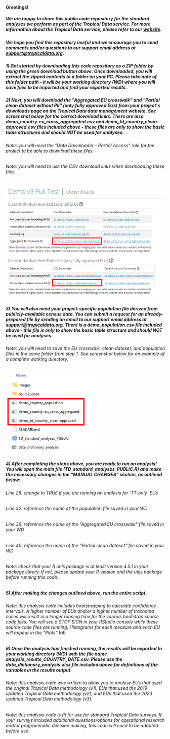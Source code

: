#### Greetings! 

##### We are happy to share this public code repository for the standard analyses we perform as part of the Tropical Data service. For more information about the Tropical Data service, please refer to our [website](https://www.tropicaldata.org/).

##### We hope you find this repository useful and we encourage you to send comments and/or questions to our support email address at support@tropicaldata.org. 

##### 1) Get started by downloading this code repository as a ZIP folder by using the green download button above. Once downloaded, you will extract the zipped contents to a folder on your PC. Please take note of this folder path - it will be your working directory (WD) where you will save files to be imported and find your exported results.   

##### 2) Next, you will download the "Aggregated EU crosswalk" and "Partial clean dataset without PII" (only fully approved EUs) from your project's downloads page on the Tropical Data data management website. See screenshot below for the correct download links. There are also demo_country-eu_cross_aggregated.csv and demo_td_country_clean-approved.csv files included above - these files are only to show the basic table structures and should NOT be used for analyses.

######      Note: you will need the "Data Downloader - Partial Access" role for the project to be able to download these files. 

######      Note: you will need to use the CSV download links when downloading these files. 

![Tropical Data Downloads module](/images/GitHub_Downloads_screenshot.png)

##### 3) You will also need your project-specific population file derived from publicly-available census data. You can submit a request for an already-prepared file by sending an email to our support email address at support@tropicaldata.org. There is a demo_population.csv file included above - this file is only to show the basic table structure and should NOT be used for analyses.

######      Note: you will need to save the EU crosswalk, clean dataset, and population files in the same folder from step 1. See screenshot below for an example of a complete working directory. 

![Tropical Data Downloads module](/images/GitHub_WD_screenshot.png)

##### 4) After completing the steps above, you are ready to run an analysis! You will open the main file (TD_standard_analyses_PUBLIC.R) and make the necessary changes in the "MANUAL CHANGES" section, as outlined below: 

######      Line 28: change to TRUE if you are running an analysis for 'TT-only' EUs

######      Line 32: reference the name of the population file saved in your WD

######      Line 36: reference the name of the "Aggregated EU crosswalk" file saved in your WD

######      Line 40: reference the name of the "Partial clean dataset" file saved in your WD

######      Note: check that your R utils package is at least version 4.5.1 in your package library. If not, please update your R version and the utils package before running this code.

##### 5) After making the changes outlined above, run the entire script. 

######      Note: this analysis code includes bootstrapping to calculate confidence intervals. A higher number of EUs and/or a higher number of trachoma cases will result in a longer running time for the various bootstrap source code files. You will see a STOP SIGN in your RStudio console while these source code files are running. Histograms for each measure and each EU will appear in the "Plots" tab.

##### 6) Once the analysis has finished running, the results will be exported to your working directory (WD) with the file name analysis_results_COUNTRY_DATE.csv. Please use the data_dictionary_analysis.xlsx file included above for definitions of the variables in the results output. 

######      Note: this analysis code was written to allow you to analyse EUs that used the original Tropical Data methodology (v1), EUs that used the 2019 updated Tropical Data methodology (v2), and EUs that used the 2023 updated Tropical Data methodology (v3).  

######      Note: this analysis code is fit for use for standard Tropical Data surveys. If your surveys included additional questions/options for operational research and/or programmatic decision making, this code will need to be adapted before use.    
